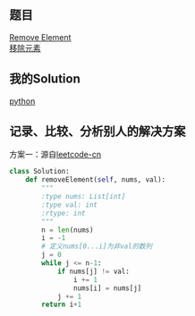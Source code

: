 ## 题目

 [Remove Element](https://leetcode.com/problems/remove-element/) <br />[移除元素](https://leetcode-cn.com/problems/remove-element/)

## 我的Solution

[python](../27/27_remove_element.py)

## 记录、比较、分析别人的解决方案

方案一：源自[leetcode-cn](https://leetcode-cn.com/explore/orignial/card/all-about-array/230/define-with-good-care/952/)

```python
class Solution:
    def removeElement(self, nums, val):
        """
        :type nums: List[int]
        :type val: int
        :rtype: int
        """
        n = len(nums)
        i = -1
        # 定义nums[0...i]为非val的数列
        j = 0
        while j <= n-1:
            if nums[j] != val:
                i += 1
                nums[i] = nums[j]
            j += 1
        return i+1
```
